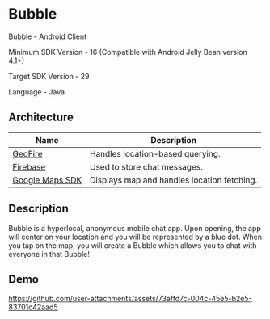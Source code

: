 # Bubble
Bubble - Android Client

Minimum SDK Version - 16 (Compatible with Android Jelly Bean version 4.1+)

Target SDK Version - 29

Language - Java

## Architecture

| Name | Description |
|----------|----------|
| [GeoFire](https://github.com/firebase/geofire-android)   | Handles location-based querying.  |
| [Firebase](https://firebase.google.com/?gclsrc=aw.ds&gad_source=1&gad_campaignid=12211052842&gbraid=0AAAAADpUDOiCUpIcrhkNUWrCCP1IQSIlv&gclid=Cj0KCQjw3OjGBhDYARIsADd-uX7L_x42jpgEeKP_5H3OexgLpsxHURq82IZ8NRU2P0bMv7Ex2Z7uE-waAkb4EALw_wcB)   | Used to store chat messages.   |
| [Google Maps SDK](https://developers.google.com/maps)   | Displays map and handles location fetching.   |

## Description
Bubble is a hyperlocal, anonymous mobile chat app. Upon opening, the app will center on your location and you will be represented by a blue dot. When you tap on the map, you will create a Bubble which allows you to chat with everyone in that Bubble!

## Demo
https://github.com/user-attachments/assets/73affd7c-004c-45e5-b2e5-83701c42aad5

